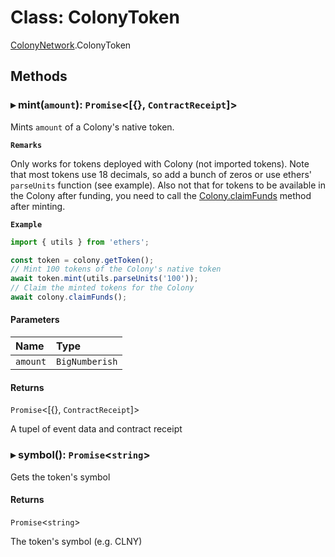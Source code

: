 # Class: ColonyToken

[ColonyNetwork](../modules/ColonyNetwork.md).ColonyToken

## Methods

### ▸ **mint**(`amount`): `Promise`<[{}, `ContractReceipt`]\>

Mints `amount` of a Colony's native token.

**`Remarks`**

Only works for tokens deployed with Colony (not imported tokens). Note that most tokens use 18 decimals, so add a bunch of zeros or use ethers' `parseUnits` function (see example). Also not that for tokens to be available in the Colony after funding, you need to call the [Colony.claimFunds](ColonyNetwork.Colony.md#claimfunds) method after minting.

**`Example`**

```typescript
import { utils } from 'ethers';

const token = colony.getToken();
// Mint 100 tokens of the Colony's native token
await token.mint(utils.parseUnits('100'));
// Claim the minted tokens for the Colony
await colony.claimFunds();
```

#### Parameters

| Name | Type |
| :------ | :------ |
| `amount` | `BigNumberish` |

#### Returns

`Promise`<[{}, `ContractReceipt`]\>

A tupel of event data and contract receipt

### ▸ **symbol**(): `Promise`<`string`\>

Gets the token's symbol

#### Returns

`Promise`<`string`\>

The token's symbol (e.g. CLNY)
